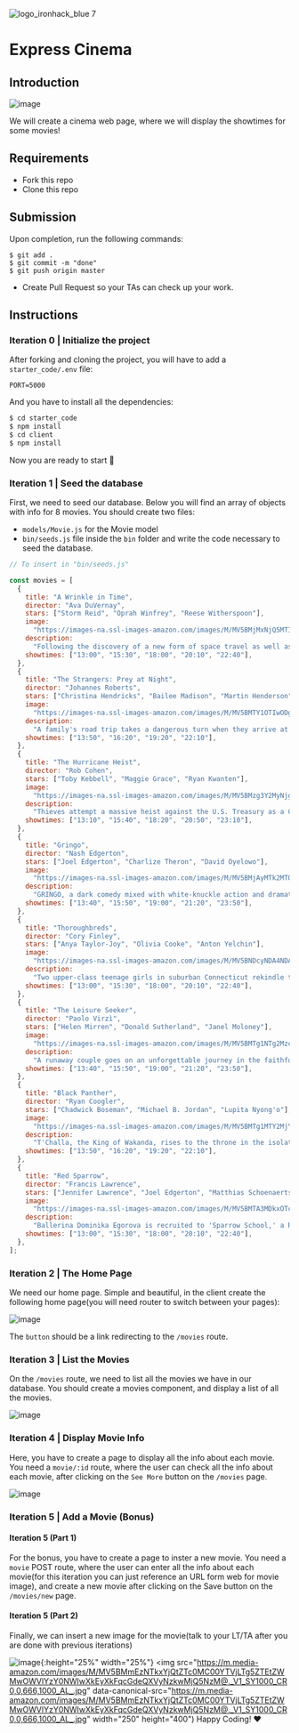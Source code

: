 ![logo_ironhack_blue 7](https://user-images.githubusercontent.com/23629340/40541063-a07a0a8a-601a-11e8-91b5-2f13e4e6b441.png)

# Express Cinema

## Introduction

![image](https://user-images.githubusercontent.com/23629340/36983687-49a3d64e-2093-11e8-8b86-b11813f0cdba.png)

We will create a cinema web page, where we will display the showtimes for some movies!

## Requirements

- Fork this repo
- Clone this repo

## Submission

Upon completion, run the following commands:

```
$ git add .
$ git commit -m "done"
$ git push origin master
```

- Create Pull Request so your TAs can check up your work.

## Instructions

### Iteration 0 | Initialize the project

After forking and cloning the project, you will have to add a `starter_code/.env` file:

```
PORT=5000
```

And you have to install all the dependencies:

```sh
$ cd starter_code
$ npm install
$ cd client
$ npm install
```

Now you are ready to start 🚀

### Iteration 1 | Seed the database

First, we need to seed our database. Below you will find an array of objects with info for 8 movies. You should create two files:

- `models/Movie.js` for the Movie model
- `bin/seeds.js` file inside the `bin` folder and write the code necessary to seed the database.

```javascript
// To insert in "bin/seeds.js"

const movies = [
  {
    title: "A Wrinkle in Time",
    director: "Ava DuVernay",
    stars: ["Storm Reid", "Oprah Winfrey", "Reese Witherspoon"],
    image:
      "https://images-na.ssl-images-amazon.com/images/M/MV5BMjMxNjQ5MTI3MV5BMl5BanBnXkFtZTgwMjQ2MTAyNDM@._V1_UX182_CR0,0,182,268_AL_.jpg",
    description:
      "Following the discovery of a new form of space travel as well as Meg's father's disappearance, she, her brother, and her friend must join three magical beings - Mrs. Whatsit, Mrs. Who, and Mrs. Which - to travel across the universe to rescue him from a terrible evil.",
    showtimes: ["13:00", "15:30", "18:00", "20:10", "22:40"],
  },
  {
    title: "The Strangers: Prey at Night",
    director: "Johannes Roberts",
    stars: ["Christina Hendricks", "Bailee Madison", "Martin Henderson"],
    image:
      "https://images-na.ssl-images-amazon.com/images/M/MV5BMTY1OTIwODgzMV5BMl5BanBnXkFtZTgwMzUyMDgzNDM@._V1_UX182_CR0,0,182,268_AL_.jpg",
    description:
      "A family's road trip takes a dangerous turn when they arrive at a secluded mobile home park to stay with some relatives and find it mysteriously deserted. Under the cover of darkness, three masked psychopaths pay them a visit to test the family's every limit as they struggle to survive.",
    showtimes: ["13:50", "16:20", "19:20", "22:10"],
  },
  {
    title: "The Hurricane Heist",
    director: "Rob Cohen",
    stars: ["Toby Kebbell", "Maggie Grace", "Ryan Kwanten"],
    image:
      "https://images-na.ssl-images-amazon.com/images/M/MV5BMzg3Y2MyNjgtMzk4ZS00OTU3LWEwZmMtN2Y0NTdlZjU0NGFiXkEyXkFqcGdeQXVyMTMxODk2OTU@._V1_UX182_CR0,0,182,268_AL_.jpg",
    description:
      "Thieves attempt a massive heist against the U.S. Treasury as a Category 5 hurricane approaches one of its Mint facilities.",
    showtimes: ["13:10", "15:40", "18:20", "20:50", "23:10"],
  },
  {
    title: "Gringo",
    director: "Nash Edgerton",
    stars: ["Joel Edgerton", "Charlize Theron", "David Oyelowo"],
    image:
      "https://images-na.ssl-images-amazon.com/images/M/MV5BMjAyMTk2MTQ3Ml5BMl5BanBnXkFtZTgwNDQ2ODE0NDM@._V1_UX182_CR0,0,182,268_AL_.jpg",
    description:
      "GRINGO, a dark comedy mixed with white-knuckle action and dramatic intrigue, explores the battle of survival for businessman Harold Soyinka (David Oyelowo) when he finds himself crossing the line from law-abiding citizen to wanted criminal.",
    showtimes: ["13:40", "15:50", "19:00", "21:20", "23:50"],
  },
  {
    title: "Thoroughbreds",
    director: "Cory Finley",
    stars: ["Anya Taylor-Joy", "Olivia Cooke", "Anton Yelchin"],
    image:
      "https://images-na.ssl-images-amazon.com/images/M/MV5BNDcyNDA4NDAzN15BMl5BanBnXkFtZTgwODQxMDQ5NDM@._V1_UX182_CR0,0,182,268_AL_.jpg",
    description:
      "Two upper-class teenage girls in suburban Connecticut rekindle their unlikely friendship after years of growing apart. Together, they hatch a plan to solve both of their problems-no matter what the cost.",
    showtimes: ["13:00", "15:30", "18:00", "20:10", "22:40"],
  },
  {
    title: "The Leisure Seeker",
    director: "Paolo Virzì",
    stars: ["Helen Mirren", "Donald Sutherland", "Janel Moloney"],
    image:
      "https://images-na.ssl-images-amazon.com/images/M/MV5BMTg1NTg2MzcyNF5BMl5BanBnXkFtZTgwNjMwMDIzNDM@._V1_UX182_CR0,0,182,268_AL_.jpg",
    description:
      "A runaway couple goes on an unforgettable journey in the faithful old RV they call The Leisure Seeker, traveling from Boston to The Ernest Hemingway Home in Key West. They recapture their passion for life and their love for each other on a road trip that provides revelation and surprise right up to the very end.",
    showtimes: ["13:40", "15:50", "19:00", "21:20", "23:50"],
  },
  {
    title: "Black Panther",
    director: "Ryan Coogler",
    stars: ["Chadwick Boseman", "Michael B. Jordan", "Lupita Nyong'o"],
    image:
      "https://images-na.ssl-images-amazon.com/images/M/MV5BMTg1MTY2MjYzNV5BMl5BanBnXkFtZTgwMTc4NTMwNDI@._V1_UX182_CR0,0,182,268_AL_.jpg",
    description:
      "T'Challa, the King of Wakanda, rises to the throne in the isolated, technologically advanced African nation, but his claim is challenged by a vengeful outsider who was a childhood victim of T'Challa's father's mistake.",
    showtimes: ["13:50", "16:20", "19:20", "22:10"],
  },
  {
    title: "Red Sparrow",
    director: "Francis Lawrence",
    stars: ["Jennifer Lawrence", "Joel Edgerton", "Matthias Schoenaerts"],
    image:
      "https://images-na.ssl-images-amazon.com/images/M/MV5BMTA3MDkxOTc4NDdeQTJeQWpwZ15BbWU4MDAxNzgyNTQz._V1_UX182_CR0,0,182,268_AL_.jpg",
    description:
      "Ballerina Dominika Egorova is recruited to 'Sparrow School,' a Russian intelligence service where she is forced to use her body as a weapon. Her first mission, targeting a C.I.A. agent, threatens to unravel the security of both nations.",
    showtimes: ["13:00", "15:30", "18:00", "20:10", "22:40"],
  },
];
```

### Iteration 2 | The Home Page

We need our home page. Simple and beautiful, in the client create the following home page(you will need router to switch between your pages):

![image](https://user-images.githubusercontent.com/23629340/36986664-acd6af14-209a-11e8-816d-b62417239c53.png)

The `button` should be a link redirecting to the `/movies` route.

### Iteration 3 | List the Movies

On the `/movies` route, we need to list all the movies we have in our database. You should create a movies component, and display a list of all the movies.

![image](https://user-images.githubusercontent.com/23629340/36986832-240fe492-209b-11e8-94de-a7334af41076.png)

### Iteration 4 | Display Movie Info

Here, you have to create a page to display all the info about each movie. You need a `movie/:id` route, where the user can check all the info about each movie, after clicking on the `See More` button on the `/movies` page.

![image](https://user-images.githubusercontent.com/23629340/36986933-6f8060b4-209b-11e8-8571-496914f9ae96.png)

### Iteration 5 | Add a Movie (Bonus)

#### Iteration 5 (Part 1)

For the bonus, you have to create a page to inster a new movie. You need a `movie` POST route, where the user can enter all the info about each movie(for this iteration you can just reference an URL form web for movie image), and create a new movie after clicking on the Save button on the `/movies/new` page.

#### Iteration 5 (Part 2)

Finally, we can insert a new image for the movie(talk to your LT/TA after you are done with previous iterations)

![image](https://m.media-amazon.com/images/M/MV5BMmEzNTkxYjQtZTc0MC00YTVjLTg5ZTEtZWMwOWVlYzY0NWIwXkEyXkFqcGdeQXVyNzkwMjQ5NzM@._V1_SY1000_CR0,0,666,1000_AL_.jpg){:height="25%" width="25%"}
<img src="https://m.media-amazon.com/images/M/MV5BMmEzNTkxYjQtZTc0MC00YTVjLTg5ZTEtZWMwOWVlYzY0NWIwXkEyXkFqcGdeQXVyNzkwMjQ5NzM@._V1_SY1000_CR0,0,666,1000_AL_.jpg" data-canonical-src="https://m.media-amazon.com/images/M/MV5BMmEzNTkxYjQtZTc0MC00YTVjLTg5ZTEtZWMwOWVlYzY0NWIwXkEyXkFqcGdeQXVyNzkwMjQ5NzM@._V1_SY1000_CR0,0,666,1000_AL_.jpg"
width="250" height="400")
Happy Coding! :heart:
